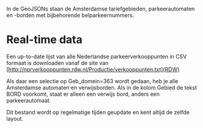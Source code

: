 In de GeoJSONs staan de Amsterdamse tariefgebieden, parkeerautomaten en -borden met bijbehorende belparkeernummers.

Real-time data
==============
Een up-to-date lijst van alle Nederlandse parkeerverkooppunten in CSV formaat is downloaden vanaf de site van [http://nprverkooppunten.rdw.nl/Productie/verkooppunten.txt](RDW)

Als daar een selectie op Geb\_domein=363 wordt gedaan, heb je alle Amsterdamse automaten en verwijsborden.
Als in de kolom Gebied de tekst BORD voorkomt, staat er alleen een verwijs bord, anders een parkeerautomaat.

Dit bestand wordt op regelmatige tijden geupdate en kent altijd de zelfde layout.
